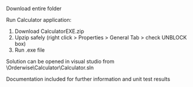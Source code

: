 Download entire folder 

Run Calculator application: 
  1. Download CalculatorEXE.zip
  2. Upzip safely (right click > Properties > General Tab > check UNBLOCK box)
  3. Run .exe file

Solution can be opened in visual studio from 
\Orderwise\Calculator\Calculator.sln

Documentation included for further information and unit test results
